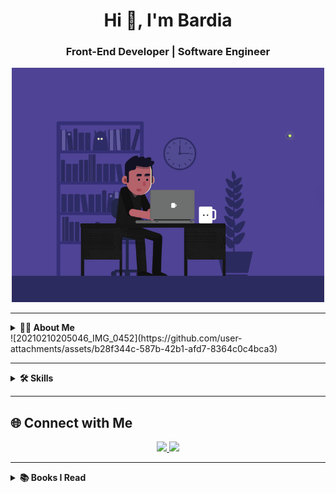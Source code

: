 <h1 align="center">Hi 👋, I'm Bardia</h1>
<h3 align="center">Front-End Developer | Software Engineer</h3>

<p align="center">
  <img src="https://github.com/imsharifix/imsharifix/blob/main/ef16e4e68b0d3cb81e6bb8a8c3258d7e.gif?raw=true" width="500"/>
</p>

---

<details>
  <summary><b>👨‍💻 About Me</b></summary>
  <br>
  <table>
    <tr>
      <td>
        Passionate software engineer with a focus on clean, efficient code.  
        I love exploring new tech, building real-world projects, and solving challenges.  
        <br><br>
        🔐 Privacy & security conscious  
        <br>
        🏁 Hackathons & coding competitions enthusiast  
        <br>
        🖥️ Homelab & self-hosted projects  
        <br>
        🌌 Interests: astronomy, sports, friends
      </td>
      <td>
        <img src="https://github.com/user-attachments/assets/b28f344c-587b-42b1-afd7-8364c0c4bca3" width="200" style="border-radius: 15px; border: 4px solid; border-image: linear-gradient(90deg,#00f,#0ff,#0f0,#ff0,#f00) 1;"/>
      </td>
    </tr>
  </table>
</details>
![20210210205046_IMG_0452](https://github.com/user-attachments/assets/b28f344c-587b-42b1-afd7-8364c0c4bca3)

---

<details>
  <summary><b>🛠️ Skills</b></summary>
  <br>

### 🔹 Frontend
<a href="#"><img src="https://img.shields.io/badge/HTML5-E34F26?style=for-the-badge&logo=html5&logoColor=white"/></a>
<a href="#"><img src="https://img.shields.io/badge/CSS3-1572B6?style=for-the-badge&logo=css3&logoColor=white"/></a>
<a href="#"><img src="https://img.shields.io/badge/JavaScript-323330?style=for-the-badge&logo=javascript&logoColor=F7DF1E"/></a>
<a href="#"><img src="https://img.shields.io/badge/React-20232A?style=for-the-badge&logo=react&logoColor=61DAFB"/></a>
<a href="#"><img src="https://img.shields.io/badge/Bootstrap-563D7C?style=for-the-badge&logo=bootstrap&logoColor=white"/></a>
<a href="#"><img src="https://img.shields.io/badge/Tailwind-38B2AC?style=for-the-badge&logo=tailwind-css&logoColor=white"/></a>
<a href="#"><img src="https://img.shields.io/badge/Sass-CC6699?style=for-the-badge&logo=sass&logoColor=white"/></a>

### 🔹 Backend & Databases
<a href="#"><img src="https://img.shields.io/badge/MongoDB-4EA94B?style=for-the-badge&logo=mongodb&logoColor=white"/></a>
<a href="#"><img src="https://img.shields.io/badge/MySQL-005C84?style=for-the-badge&logo=mysql&logoColor=white"/></a>

### 🔹 Tools & Others
<a href="#"><img src="https://img.shields.io/badge/npm-CB3837?style=for-the-badge&logo=npm&logoColor=white"/></a>
<a href="#"><img src="https://img.shields.io/badge/GIT-E44C30?style=for-the-badge&logo=git&logoColor=white"/></a>
<a href="#"><img src="https://img.shields.io/badge/Bash-4EAA25?style=for-the-badge&logo=GNU%20Bash&logoColor=white"/></a>
<a href="#"><img src="https://img.shields.io/badge/Linux-FCC624?style=for-the-badge&logo=linux&logoColor=black"/></a>
<a href="#"><img src="https://img.shields.io/badge/Figma-F24E1E?style=for-the-badge&logo=figma&logoColor=white"/></a>

### 🔹 Programming Languages
<a href="#"><img src="https://img.shields.io/badge/JavaScript-323330?style=for-the-badge&logo=javascript&logoColor=F7DF1E"/></a>
<a href="#"><img src="https://img.shields.io/badge/C-00599C?style=for-the-badge&logo=c&logoColor=white"/></a>
</details>

---

## 🌐 Connect with Me
<p align="center">
  <a href="https://t.me/bardiasharifix">
    <img src="https://raw.githubusercontent.com/get-icon/geticon/master/icons/telegram.svg" width="40"/>
  </a>
  <a href="https://www.linkedin.com/in/bardia-sharifi-110a07263/">
    <img src="https://raw.githubusercontent.com/get-icon/geticon/master/icons/linkedin-icon.svg" width="40"/>
  </a>
</p>

---

<details>
  <summary><b>📚 Books I Read</b></summary>
  <br>
  <p align="center">
    <a href="#"><img src="https://github.com/imsharifix/imsharifix/blob/main/C%20programming%20language.jpg?raw=true" width="150"/></a>
    <a href="#"><img src="https://github.com/imsharifix/imsharifix/blob/main/The%20clean%20coder.jpg?raw=true" width="150"/></a>
    <a href="#"><img src="https://github.com/imsharifix/imsharifix/blob/main/Code.jpg?raw=true" width="150"/></a>
  </p>
</details>
